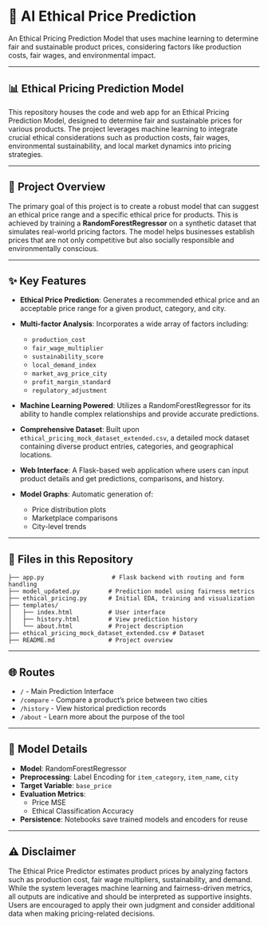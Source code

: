 
# 🧠 AI Ethical Price Prediction

An Ethical Pricing Prediction Model that uses machine learning to determine fair and sustainable product prices, considering factors like production costs, fair wages, and environmental impact.

---

## 📊 Ethical Pricing Prediction Model

This repository houses the code and web app for an Ethical Pricing Prediction Model, designed to determine fair and sustainable prices for various products. The project leverages machine learning to integrate crucial ethical considerations such as production costs, fair wages, environmental sustainability, and local market dynamics into pricing strategies.

---

## 🧠 Project Overview

The primary goal of this project is to create a robust model that can suggest an ethical price range and a specific ethical price for products. This is achieved by training a **RandomForestRegressor** on a synthetic dataset that simulates real-world pricing factors. The model helps businesses establish prices that are not only competitive but also socially responsible and environmentally conscious.

---

##  ✨ Key Features

- **Ethical Price Prediction**: Generates a recommended ethical price and an acceptable price range for a given product, category, and city.

- **Multi-factor Analysis**: Incorporates a wide array of factors including:
  - `production_cost`
  - `fair_wage_multiplier`
  - `sustainability_score`
  - `local_demand_index`
  - `market_avg_price_city`
  - `profit_margin_standard`
  - `regulatory_adjustment`

- **Machine Learning Powered**: Utilizes a RandomForestRegressor for its ability to handle complex relationships and provide accurate predictions.

- **Comprehensive Dataset**: Built upon `ethical_pricing_mock_dataset_extended.csv`, a detailed mock dataset containing diverse product entries, categories, and geographical locations.

- **Web Interface**: A Flask-based web application where users can input product details and get predictions, comparisons, and history.

- **Model Graphs**: Automatic generation of:
  - Price distribution plots
  - Marketplace comparisons
  - City-level trends

---

## 📁 Files in this Repository

```
├── app.py                   # Flask backend with routing and form handling
├── model_updated.py        # Prediction model using fairness metrics
├── ethical_pricing.py      # Initial EDA, training and visualization
├── templates/
│   ├── index.html          # User interface
│   ├── history.html        # View prediction history
│   └── about.html          # Project description
├── ethical_pricing_mock_dataset_extended.csv # Dataset
├── README.md               # Project overview
```

---

## 🌐 Routes

- `/` - Main Prediction Interface
- `/compare` - Compare a product’s price between two cities
- `/history` - View historical prediction records
- `/about` - Learn more about the purpose of the tool

---

## 🧪 Model Details

- **Model**: RandomForestRegressor
- **Preprocessing**: Label Encoding for `item_category`, `item_name`, `city`
- **Target Variable**: `base_price`
- **Evaluation Metrics**:
  - Price MSE
  - Ethical Classification Accuracy
- **Persistence**: Notebooks save trained models and encoders for reuse
  
---

## ⚠️ Disclaimer
The Ethical Price Predictor estimates product prices by analyzing factors such as production cost, fair wage multipliers, sustainability, and demand. While the system leverages machine learning and fairness-driven metrics, all outputs are indicative and should be interpreted as supportive insights. Users are encouraged to apply their own judgment and consider additional data when making pricing-related decisions.
